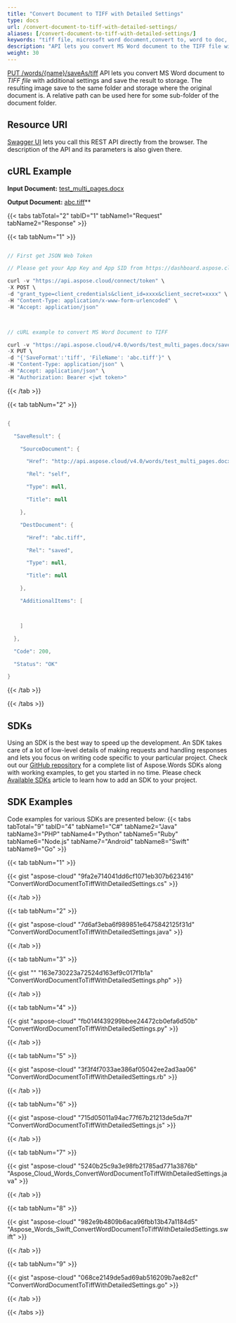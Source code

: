 ```yaml
---
title: "Convert Document to TIFF with Detailed Settings"
type: docs
url: /convert-document-to-tiff-with-detailed-settings/
aliases: [/convert-document-to-tiff-with-detailed-settings/]
keywords: "tiff file, microsoft word document,convert to, word to doc, save word file as pdf,convert word document to html,tiff file,Python, C#, Java, Ruby, PHP, NodeJS, Go, Android, Swift"
description: "API lets you convert MS Word document to the TIFF file with additional settings and save the result to storage. The API SDKs are available in Python, C#, Java, Ruby, PHP, NodeJS, Go, Android, Swift. The resulting image save to the same folder and storage where the original document is. A relative path can be used here for some sub-folder of the document folder."
weight: 30
---
```


[PUT /words/{name}/saveAs/tiff](https://apireference.aspose.cloud/words/#/Convert/SaveAsTiff) API lets you convert MS Word document to *TIFF file* with additional settings and save the result to storage. The resulting image save to the same folder and storage where the original document is. A relative path can be used here for some sub-folder of the document folder.

## Resource URI

[Swagger UI](https://apireference.aspose.cloud/words/#/Convert/SaveAsTiff) lets you call this REST API directly from the browser. The description of the API and its parameters is also given there.

## cURL Example

**Input Document:** [test_multi_pages.docx](attachments/885301/1180092.docx) 

**Output Document:** [abc.tiff](attachments/885301/1180091.tiff)** 

{{< tabs tabTotal="2" tabID="1" tabName1="Request" tabName2="Response" >}}

{{< tab tabNum="1" >}}

```java

// First get JSON Web Token

// Please get your App Key and App SID from https://dashboard.aspose.cloud/#/apps. Kindly place App Key in "client_secret" and App SID in "client_id" argument.

curl -v "https://api.aspose.cloud/connect/token" \
-X POST \
-d "grant_type=client_credentials&client_id=xxxx&client_secret=xxxx" \
-H "Content-Type: application/x-www-form-urlencoded" \
-H "Accept: application/json"



// cURL example to convert MS Word Document to TIFF

curl -v "https://api.aspose.cloud/v4.0/words/test_multi_pages.docx/saveAs/tiff" \
-X PUT \
-d "{'SaveFormat':'tiff', 'FileName': 'abc.tiff'}" \
-H "Content-Type: application/json" \
-H "Accept: application/json" \
-H "Authorization: Bearer <jwt token>"

```

{{< /tab >}}

{{< tab tabNum="2" >}}

```java

{

  "SaveResult": {

    "SourceDocument": {

      "Href": "http://api.aspose.cloud/v4.0/words/test_multi_pages.docx",

      "Rel": "self",

      "Type": null,

      "Title": null

    },

    "DestDocument": {

      "Href": "abc.tiff",

      "Rel": "saved",

      "Type": null,

      "Title": null

    },

    "AdditionalItems": [



    ]

  },

  "Code": 200,

  "Status": "OK"

} 

```

{{< /tab >}}

{{< /tabs >}}

## SDKs

Using an SDK is the best way to speed up the development. An SDK takes care of a lot of low-level details of making requests and handling responses and lets you focus on writing code specific to your particular project. Check out our [GitHub repository](https://github.com/aspose-words-cloud) for a complete list of Aspose.Words SDKs along with working examples, to get you started in no time. Please check [Available SDKs](/available-sdks/) article to learn how to add an SDK to your project.

## SDK Examples

Code examples for various SDKs are presented below:
{{< tabs tabTotal="9" tabID="4" tabName1="C#" tabName2="Java" tabName3="PHP" tabName4="Python" tabName5="Ruby" tabName6="Node.js" tabName7="Android" tabName8="Swift" tabName9="Go" >}}

{{< tab tabNum="1" >}}

{{< gist "aspose-cloud" "9fa2e714041dd6cf1071eb307b623416" "ConvertWordDocumentToTiffWithDetailedSettings.cs" >}}

{{< /tab >}}

{{< tab tabNum="2" >}}

{{< gist "aspose-cloud" "7d6af3eba6f989851e6475842125f31d" "ConvertWordDocumentToTiffWithDetailedSettings.java" >}}

{{< /tab >}}

{{< tab tabNum="3" >}}

{{< gist "" "163e730223a72524d163ef9c017f1b1a" "ConvertWordDocumentToTiffWithDetailedSettings.php" >}}

{{< /tab >}}

{{< tab tabNum="4" >}}

{{< gist "aspose-cloud" "fb014f439299bbee24472cb0efa6d50b" "ConvertWordDocumentToTiffWithDetailedSettings.py" >}}

{{< /tab >}}

{{< tab tabNum="5" >}}

{{< gist "aspose-cloud" "3f3f4f7033ae386af05042ee2ad3aa06" "ConvertWordDocumentToTiffWithDetailedSettings.rb" >}}

{{< /tab >}}

{{< tab tabNum="6" >}}

{{< gist "aspose-cloud" "715d05011a94ac77f67b21213de5da7f" "ConvertWordDocumentToTiffWithDetailedSettings.js" >}}

{{< /tab >}}

{{< tab tabNum="7" >}}

{{< gist "aspose-cloud" "5240b25c9a3e98fb21785ad771a3876b" "Aspose_Cloud_Words_ConvertWordDocumentToTiffWithDetailedSettings.java" >}}

{{< /tab >}}

{{< tab tabNum="8" >}}

{{< gist "aspose-cloud" "982e9b4809b6aca96fbb13b47a1184d5" "Aspose_Words_Swift_ConvertWordDocumentToTiffWithDetailedSettings.swift" >}}

{{< /tab >}}

{{< tab tabNum="9" >}}

{{< gist "aspose-cloud" "068ce2149de5ad69ab516209b7ae82cf" "ConvertWordDocumentToTiffWithDetailedSettings.go" >}}

{{< /tab >}}

{{< /tabs >}}
